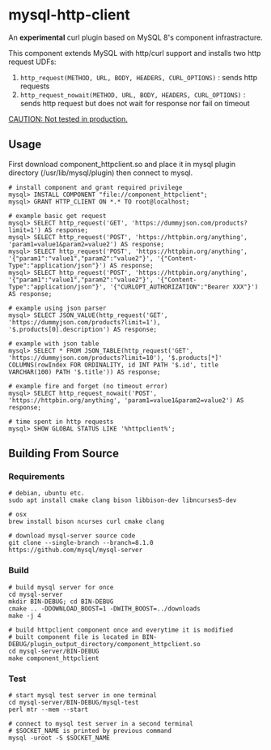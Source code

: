 mysql-http-client
=================

An **experimental** curl plugin based on MySQL 8's component infrastracture. 

This component extends MySQL with http/curl support and installs two http request UDFs:

1. ``http_request(METHOD, URL, BODY, HEADERS, CURL_OPTIONS)`` : sends http requests
2. ``http_request_nowait(METHOD, URL, BODY, HEADERS, CURL_OPTIONS)`` : sends http request but does not wait for response nor fail on timeout

<ins>CAUTION: Not tested in production.</ins>

## Usage

First download component_httpclient.so and place it in mysql plugin directory (/usr/lib/mysql/plugin) then connect to mysql.

    # install component and grant required privilege
    mysql> INSTALL COMPONENT "file://component_httpclient";
    mysql> GRANT HTTP_CLIENT ON *.* TO root@localhost;

    # example basic get request
    mysql> SELECT http_request('GET', 'https://dummyjson.com/products?limit=1') AS response;
    mysql> SELECT http_request('POST', 'https://httpbin.org/anything', 'param1=value1&param2=value2') AS response;
    mysql> SELECT http_request('POST', 'https://httpbin.org/anything', '{"param1":"value1","param2":"value2"}', '{"Content-Type":"application/json"}') AS response;
    mysql> SELECT http_request('POST', 'https://httpbin.org/anything', '{"param1":"value1","param2":"value2"}', '{"Content-Type":"application/json"}', '{"CURLOPT_AUTHORIZATION":"Bearer XXX"}') AS response;

    # example using json parser
    mysql> SELECT JSON_VALUE(http_request('GET', 'https://dummyjson.com/products?limit=1'), '$.products[0].description') AS response;

    # example with json table
    mysql> SELECT * FROM JSON_TABLE(http_request('GET', 'https://dummyjson.com/products?limit=10'), '$.products[*]' COLUMNS(rowIndex FOR ORDINALITY, id INT PATH '$.id', title VARCHAR(100) PATH '$.title')) AS response;

    # example fire and forget (no timeout error)
    mysql> SELECT http_request_nowait('POST', 'https://httpbin.org/anything', 'param1=value1&param2=value2') AS response;

    # time spent in http requests
    mysql> SHOW GLOBAL STATUS LIKE '%httpclient%';


## Building From Source

### Requirements

    # debian, ubuntu etc.
    sudo apt install cmake clang bison libbison-dev libncurses5-dev

    # osx
    brew install bison ncurses curl cmake clang

    # download mysql-server source code
    git clone --single-branch --branch=8.1.0 https://github.com/mysql/mysql-server

### Build

    # build mysql server for once
    cd mysql-server
    mkdir BIN-DEBUG; cd BIN-DEBUG
    cmake .. -DDOWNLOAD_BOOST=1 -DWITH_BOOST=../downloads
    make -j 4

    # build httpclient component once and everytime it is modified
    # built component file is located in BIN-DEBUG/plugin_output_directory/component_httpclient.so
    cd mysql-server/BIN-DEBUG
    make component_httpclient

### Test

    # start mysql test server in one terminal
    cd mysql-server/BIN-DEBUG/mysql-test
    perl mtr --mem --start

    # connect to mysql test server in a second terminal
    # $SOCKET_NAME is printed by previous command
    mysql -uroot -S $SOCKET_NAME



